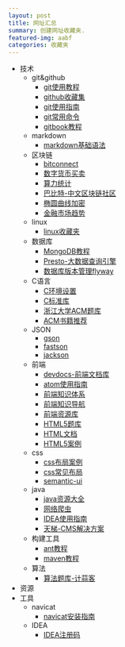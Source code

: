 ```yaml
---
layout: post
title: 网址汇总
summary: 创建网址收藏夹.
featured-img: aabf
categories: 收藏夹
---
```


* 技术
  * git&github
    * [git使用教程](https://www.liaoxuefeng.com/wiki/0013739516305929606dd18361248578c67b8067c8c017b000)
    * [github收藏集](https://github.com/AntBranch/awesome-github)
    * [git使用指南](https://progit.bootcss.com)
    * [git常用命令](http://www.ruanyifeng.com/blog/2015/12/git-cheat-sheet.html)
    * [gitbook教程](https://toolchain.gitbook.com/)
  * markdown
    * [markdown基础语法](https://www.appinn.com/markdown/)
  * 区块链
    * [bitconnect](https://bitconnect.co)
    * [数字货币买卖](https://localbitcoins.com/zh-cn/)
    * [算力统计](https://btc.com/)
    * [巴比特-中文区块链社区](http://www.8btc.com/)
    * [椭圆曲线加密](http://8btc.com/article-138-1.html)
    * [金融市场趋势](https://cn.tradingview.com/)
  * linux
    * [linux收藏夹](https://github.com/0xE8551CCB/awesome-linux-software-cn)
  * 数据库
    * [MongoDB教程](http://www.runoob.com/mongodb/mongodb-tutorial.html)
    * [Presto-大数据查询引擎](http://prestodb-china.com/)
    * [数据库版本管理flyway](http://qinghua.github.io/flyway/)
  * C语言
    * [C环境设置](http://www.runoob.com/cprogramming/c-environment-setup.html)
    * [C标准库](http://www.runoob.com/cprogramming/c-standard-library-math-h.html)
    * [浙江大学ACM题库](http://acm.zju.edu.cn/onlinejudge/)
    * [ACM书籍推荐](http://www.cnblogs.com/samjustin/articles/4563734.html)
  * JSON
    * [gson](https://github.com/google/gson)
    * [fastson](https://github.com/alibaba/fastjson)
    * [jackson](https://github.com/FasterXML/jackson)
  * 前端
    * [devdocs-前端文档库](http://devdocs.io)
    * [atom使用指南](https://wizardforcel.gitbooks.io/atom-flight-manual-zh-cn/content/2.11-Version-Control-in-Atom.html)
    * [前端知识体系](https://www.gitbook.com/book/sqrtthree/front-end-handbook-2017/details)
    * [前端知识导航](http://www.daqianduan.com/nav)
    * [前端资源库](https://www.awesomes.cn/)
    * [HTML5题库](https://codepen.io/EleftheriaBatsou/full/oBXqqx)
    * [HTML文档](https://webplatform.github.io/docs/html/)
    * [HTML5案例](https://html5up.net/)
  * css
    * [css布局案例](http://www.oschina.net/news/26927/css-layouts-40-tutorials-tips-demos-and-best-practices)
    * [css常见布局](http://blog.bingo929.com/43-div-css-psd-xhtml-css.html)
    * [semantic-ui](http://www.semantic-ui.cn/usage/theming.html)
  * java
    * [java资源大全](https://github.com/jobbole/awesome-java-cn#ancients)
    * [网络爬虫](http://hao.jobbole.com/category/java/java-web-crawling/)
    * [IDEA使用指南](https://www.gitbook.com/book/dancon/intellij-idea/details)
    * [天梯-CMS解决方案](https://github.com/xujeff/tianti)
  * 构建工具
    * [ant教程](https://www.w3cschool.cn/ant/m24b1hwf.html)
    * [maven教程](https://ayayui.gitbooks.io/tutorialspoint-maven/content/)
  * 算法
    * [算法题库-计蒜客](https://www.jisuanke.com/course)
* 资源
* 工具
  * navicat
    * [navicat安装指南](https://www.jianshu.com/p/42a33b0dda9c)
  * IDEA
    * [IDEA注册码](http://idea.lanyus.com/)